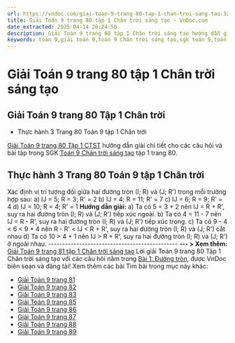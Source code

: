 ```yaml
---
url: https://vndoc.com/giai-toan-9-trang-80-tap-1-chan-troi-sang-tao-324995
title: Giải Toán 9 trang 80 tập 1 Chân trời sáng tạo - VnDoc.com
date_extracted: 2025-04-14 20:24:50
description: Giải Toán 9 trang 80 tập 1 Chân trời sáng tạo hướng dẫn giải chi tiết các câu hỏi và bài tập trong SGK Toán 9 Chân trời sáng tạo tập 1.
keywords: toán 9,giải toán 9,toán 9 Chân trời sáng tạo,sgk toán 9,toán lớp 9,toán lớp 9 Chân trời sáng tạo,sgk toán 9 Chân trời sáng tạo,toán 9 ctst,giải sgk toán 9 Chân trời sáng tạo,toán 9 Chân trời sáng tạo tập 1,giải bài tập toán 9 Chân trời sáng tạo,Đường tròn,toán 9 Chân trời sáng tạo tập 1 trang 76,toán 9 Chân trời sáng tạo tập 1 trang 77,toán 9 Chân trời sáng tạo tập 1 trang 82,toán 9 trang 80,giải toán 9 trang 80,toán 9 trang 80 chân trời,giải toán 9 trang 80 chân trời
---
```


# Giải Toán 9 trang 80 tập 1 Chân trời sáng tạo
## **Giải Toán 9 trang 80 Tập 1 Chân trời**
  * Thực hành 3 Trang 80 Toán 9 tập 1 Chân trời

[Giải Toán 9 trang 80 Tập 1 CTST](<https://vndoc.com/giai-toan-9-trang-80-tap-1-chan-troi-sang-tao-324995>) hướng dẫn giải chi tiết cho các câu hỏi và bài tập trong SGK [Toán 9 Chân trời sáng tạo](<https://vndoc.com/toan-9-chan-troi-sang-tao>) tập 1 trang 80.
## **Thực hành 3 Trang 80 Toán 9 tập 1 Chân trời**
Xác định vị trí tương đối giữa hai đường tròn \(I; R\) và \(J; R'\) trong mỗi trường hợp sau:
a\) IJ = 5; R = 3; R' = 2
b\) IJ = 4; R = 11; R' = 7
c\) IJ = 6; R = 9; R' = 4
d\) IJ = 10; R = 4; R' = 1
**Hướng dẫn giải:**
a\) Ta có 5 = 3 + 2 nên IJ = R + R', suy ra hai đường tròn \(I; R\) và \(J; R'\) tiếp xúc ngoài.
b\) Ta có 4 = 11 - 7 nên IJ = R - R', suy ra hai đường tròn \(I; R\) và \(J; R'\) tiếp xúc trong.
c\) Ta có 9 - 4 < 6 < 9 + 4 nên R - R' < IJ < R + R', suy ra hai đường tròn \(I; R\) và \(J; R'\) cắt nhau
d\) Ta có 10 > 4 + 1 nên IJ > R + R', suy ra hai đường tròn \(I; R\) và \(J; R'\) ở ngoài nhau.
\----------------------------------------------
**\--- > Xem thêm:** [Giải Toán 9 trang 81 tập 1 Chân trời sáng tạo](<https://vndoc.com/giai-toan-9-trang-81-tap-1-chan-troi-sang-tao-325000>)
Lời giải Toán 9 trang 80 Tập 1 Chân trời sáng tạo với các câu hỏi nằm trong [Bài 1: Đường tròn](<https://vndoc.com/toan-9-chan-troi-sang-tao-bai-1-duong-tron-321029>), được VnDoc biên soạn và đăng tải\!
Xem thêm các bài Tìm bài trong mục này khác:
  * [Giải Toán 9 trang 81](</giai-toan-9-trang-81-tap-1-chan-troi-sang-tao-325000>)
  * [Giải Toán 9 trang 82](</giai-toan-9-trang-82-tap-1-chan-troi-sang-tao-325012>)
  * [Giải Toán 9 trang 83](</giai-toan-9-trang-83-tap-1-chan-troi-sang-tao-325014>)
  * [Giải Toán 9 trang 85](</giai-toan-9-trang-85-tap-1-chan-troi-sang-tao-325018>)
  * [Giải Toán 9 trang 86](</giai-toan-9-trang-86-tap-1-chan-troi-sang-tao-325021>)
  * [Giải Toán 9 trang 87](</giai-toan-9-trang-87-tap-1-chan-troi-sang-tao-325026>)
  * [Giải Toán 9 trang 88](</giai-toan-9-trang-88-tap-1-chan-troi-sang-tao-325031>)
  * [Giải Toán 9 trang 89](</giai-toan-9-trang-89-tap-1-chan-troi-sang-tao-325080>)

